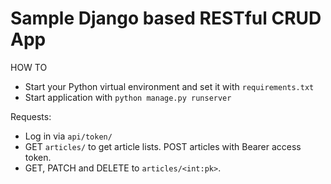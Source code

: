 # Sample Django based RESTful CRUD App

HOW TO

* Start your Python virtual environment and set it with `requirements.txt`
* Start application with `python manage.py runserver`

Requests:

* Log in via `api/token/`
* GET `articles/` to get article lists. POST articles with Bearer access token.
* GET, PATCH and DELETE to `articles/<int:pk>`.
